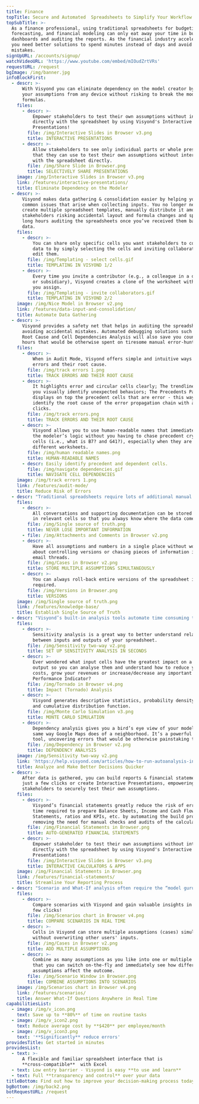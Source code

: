 ```yaml
---
title: Finance
topTitle: Secure and Automated  Spreadsheets to Simplify Your Workflow
topSubTitle: >-
  As a finance professional, using traditional spreadsheets for budgeting,
  forecasting, and financial modeling can only eat away your time in building
  dashboards and auditing the reports. As the financial industry accelerates,
  you need better solutions to spend minutes instead of days and avoid costly
  mistakes.
signUpURL: /accounts/signup/
watchVideoURL: 'https://www.youtube.com/embed/mIOudZrtVRs'
requestURL: /request
bgImage: /img/banner.jpg
infoBlockFirst:
  - descr: >-
      With Visyond you can eliminate dependency on the model creator by testing
      your assumptions from any device without risking to break the model or any
      formulas.
    files:
      - descr: >-
          Empower stakeholders to test their own assumptions without interacting
          directly with the spreadsheet by using Visyond's Interactive
          Presentations!
        file: /img/Interactive Slides in Browser v3.png
        title: INTERACTIVE PRESENTATIONS
      - descr: >-
          Allow stakeholders to see only individual parts or whole presentations
          that they can use to test their own assumptions without interacting
          with the spreadsheet directly.
        file: /img/Share Slide in Browser.png
        title: SELECTIVELY SHARE PRESENTATIONS
    image: /img/Interactive Slides in Browser v3.png
    link: /features/interactive-presentations/
    title: Eliminate Dependency on the Modeler
  - descr: >-
      Visyond makes data gathering & consolidation easier by helping you avoid
      common issues that arise when collecting inputs. You no longer need to
      create multiple spreadsheet templates, manually distribute it among
      stakeholders risking accidental layout and formula changes and spending
      long hours auditing the spreadsheets once you’ve received them back with
      data.
    files:
      - descr: >-
          You can share only specific cells you want stakeholders to contribute
          data to by simply selecting the cells and inviting collaborators to
          edit them.
        file: /img/Templating - select cells.gif
        title: TEMPLATING IN VISYOND 1/2
      - descr: >-
          Every time you invite a contributor (e.g., a colleague in a department
          or subsidiary), Visyond creates a clone of the worksheet with a name
          you assign.
        file: /img/Templating - invite collaborators.gif
        title: TEMPLATING IN VISYOND 2/2
    image: /img/Nice Model in Browser v2.png
    link: /features/data-input-and-consolidation/
    title: Automate Data Gathering
  - descr: >-
      Visyond provides a safety net that helps in auditing the spreadsheet and
      avoiding accidental mistakes. Automated debugging solutions such as Error
      Root Cause and Cell Dependencies Analysis will also save you countless
      hours that would be otherwise spent on tiresome manual error-hunting.
    files:
      - descr: >-
          When in Audit Mode, Visyond offers simple and intuitive ways to track
          errors and their root cause.
        file: /img/track errors 1.png
        title: TRACK ERRORS AND THEIR ROOT CAUSE
      - descr: >-
          It highlights error and circular cells clearly; The trendlines help
          you visually identify unexpected behaviors; The Precedents Panel
          displays on top the precedent cells that are error - this way you can
          identify the root cause of the error propagation chain with a few
          clicks.
        file: /img/track errors.png
        title: TRACK ERRORS AND THEIR ROOT CAUSE
      - descr: >-
          Visyond allows you to use human-readable names that immediately reveal
          the modeler’s logic without you having to chase precedent cryptic
          cells (i.e., what is B7? and G41?), especially when they are on
          different worksheets.
        file: /img/human readable names.png
        title: HUMAN-READABLE NAMES
      - descr: Easily identify precedent and dependent cells.
        file: /img/navigate dependencies.gif
        title: NAVIGATE CELL DEPENDENCIES
    image: /img/track errors 1.png
    link: /features/audit-mode/
    title: Reduce Risk of Errors
  - descr: "Traditional spreadsheets require lots of additional manual processes like passing data via email. This opens the door to a massive loss of time and high risk of working with inaccurate data.\r\n\r\nIn Visyond, data is securely stored in the cloud (or on-premise), you can manage and transfer team knowledge, conversations and supporting documents easily, track all inputs, changes and versions.\r\n"
    files:
      - descr: >-
          All conversations and supporting documentation can be stored directly
          in relevant cells so that you always know where the data comes from.
        file: /img/Single source of truth.png
        title: NEVER LOSE IMPORTANT INFORMATION
      - file: /img/Attachments and Comments in Browser v2.png
      - descr: >-
          Have all assumptions and numbers in a single place without worrying
          about controlling versions or chasing pieces of information in long
          email threads.
        file: /img/Cases in Browser v2.png
        title: STORE MULTIPLE ASSUMPTIONS SIMULTANEOUSLY
      - descr: >-
          You can always roll-back entire versions of the spreadsheet if
          required.
        file: /img/Versions in Browser.png
        title: VERSIONS
    image: /img/Single source of truth.png
    link: /features/knowledge-base/
    title: Establish Single Source of Truth
  - descr: "Visyond’s built-in analysis tools automate time consuming tasks that would otherwise require expensive software, add-ons or error-prone lengthy manual setups. \r\n\r\nRun analysis on the fly, on the move, without waiting for your analysts. With Visyond, you can focus on the key performance metrics that are critical.\r\n"
    files:
      - descr: >-
          Sensitivity analysis is a great way to better understand relationships
          between inputs and outputs of your spreadsheet.
        file: /img/Sensitivity two-way v2.png
        title: SET UP SENSITIVITY ANALYSIS IN SECONDS
      - descr: >-
          Ever wondered what input cells have the greatest impact on a key
          output so you can analyse them and understand how to reduce your
          costs, grow your revenues or increase/decrease any important Key
          Performance Indicator?
        file: /img/Tornado in Browser v4.png
        title: Impact (Tornado) Analysis
      - descr: >-
          Visyond generates descriptive statistics, probability density function
          and cumulative distribution function.
        file: /img/Monte Carlo Simulation v3.png
        title: MONTE CARLO SIMULATION
      - descr: >-
          Dependency analysis gives you a bird’s eye view of your model in the
          same way Google Maps does of a neighborhood. It’s a powerful auditing
          tool, uncovering errors that would be otherwise painstaking to catch.
        file: /img/Dependency in Browser v2.png
        title: DEPENDENCY ANALYSIS
    image: /img/Sensitivity two-way v2.png
    link: 'https://help.visyond.com/articles/how-to-run-autoanalysis-in-visyond/'
    title: Analyze and Make Better Decisions Quicker
  - descr: >-
      After data is gathered, you can build reports & financial statements with
      just a few clicks or create Interactive Presentations, empowering
      stakeholders to securely test their own assumptions.
    files:
      - descr: >-
          Visyond’s financial statements greatly reduce the risk of errors and
          time required to prepare Balance Sheets, Income and Cash Flow
          Statements, ratios and KPIs, etc. by automating the build process and
          removing the need for manual checks and audits of the calculations.
        file: /img/Financial Statements in Browser.png
        title: AUTO-GENERATED FINANCIAL STATEMENTS
      - descr: >-
          Empower stakeholder to test their own assumptions without interacting
          directly with the spreadsheet by using Visyond's Interactive
          Presentations!
        file: /img/Interactive Slides in Browser v3.png
        title: INTERACTIVE CALCULATORS & APPS
    image: /img/Financial Statements in Browser.png
    link: /features/financial-statements/
    title: Streamline Your Reporting Process
  - descr: "Scenario and What-If analysis often require the “model guru” to write, maintain and debug macros while continuously updating them to meet the reporting requirements. Visyond allows all collaborators to complete these tasks independently, speeding up delivery times and removing bottlenecks:\r\n* Add multiple assumptions (without erasing existing ones) to any cell and combine them in scenarios\r\n* Have as many scenarios as you like without the chaos of multiple files and model versions\r\n* Visualize and compare all the scenarios with in real time\r\n"
    files:
      - descr: >-
          Compare scenarios with Visyond and gain valuable insights in just a
          few clicks!
        file: /img/Scenarios chart in Browser v4.png
        title: COMPARE SCENARIOS IN REAL TIME
      - descr: >-
          Cells in Visyond can store multiple assumptions (cases) simultaneously
          without overwriting other users' inputs.
        file: /img/Cases in Browser v2.png
        title: ADD MULTIPLE ASSUMPTIONS
      - descr: >-
          Combine as many assumptions as you like into one or multiple scenarios
          that you can switch on-the-fly and immediately see how different
          assumptions affect the outcome.
        file: /img/Scenario Window in Browser.png
        title: COMBINE ASSUMPTIONS INTO SCENARIOS
    image: /img/Scenarios chart in Browser v4.png
    link: /features/scenarios/
    title: Answer What-If Questions Anywhere in Real Time
capabilitiesList:
  - image: /img/v_icon.png
    text: Save up to **80%** of time on routine tasks
  - image: /img/v_icon2.png
    text: Reduce average cost by **$420** per employee/month
  - image: /img/v_icon3.png
    text: '**Significantly** reduce errors'
providesTitle: Get started in minutes
providesList:
  - text: >-
      A flexible and familiar spreadsheet interface that is
      **cross-compatible**  with Excel
  - text: Low entry barrier - Visyond is easy **to use and learn**
  - text: Full **transparency and control** over your data
titleBottom: Find out how to improve your decision-making process today
bgBottom: /img/back2.png
botRequestURL: /request
---
```


